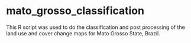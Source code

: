 # mato_grosso_classification
This R script was used to do the classification and post processing of the
land use and cover change maps for Mato Grosso State, Brazil.
